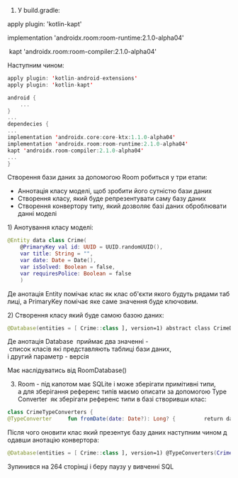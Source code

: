 1.  У build.gradle: 
    
apply plugin: 'kotlin-kapt' 

implementation 'androidx.room:room-runtime:2.1.0-alpha04' 

 kapt 'androidx.room:room-compiler:2.1.0-alpha04' 

Наступним чином:

```kotlin
apply plugin: 'kotlin-android-extensions'
apply plugin: 'kotlin-kapt'

android {
	...
}
...
dependecies {
...
implementation 'androidx.core:core-ktx:1.1.0-alpha04'
implementation 'androidx.room:room-runtime:2.1.0-alpha04'
kapt 'androidx.room-compiler:2.1.0-alpha04'
...
}
```
Створення бази даних за допомогою Room робиться у три етапи:
* Аннотація класу моделі, щоб зробити його сутністю бази даних
* Створення класу, який буде репрезентувати саму базу даних
* Створення конвертору типу, який дозволяє базі даних оброблювати данні моделі

1) Анотування класу моделі: 

```kotlin
@Entity data class Crime(
	@PrimaryKey val id: UUID = UUID.randomUUID(),
	var title: String = "",
	var date: Date = Date(),
	var isSolved: Boolean = false,
	var requiresPolice: Boolean = false
	) 
```

Де анотація Entity помічає клас як клас об'єкти якого будуть рядами таблиці, а PrimaryKey помічає яке саме значення буде ключовим. 

2) Створення класу який буде самою базою даних: 
```kotlin
@Database(entities = [ Crime::class ], version=1) abstract class CrimeDatabase : RoomDatabase() { } 
```

Де анотація Database  приймає два значенні - список класів які представляють таблиці бази даних, і другий параметр - версія 

Має наслідуватись від RoomDatabase() 

3) Room - під капотом має SQLite і може зберігати примітивні типи, а для зберігання референс типів маємо описати за допомогою TypeConverter  як зберігати референс типи в базі створивши клас: 

```kotlin
class CrimeTypeConverters {
@TypeConverter     fun fromDate(date: Date?): Long? {         return date?.time     }     @TypeConverter     fun toDate(millisSinceEpoch: Long?): Date? {         return millisSinceEpoch?.let {             Date(it)         }     }     @TypeConverter     fun toUUID(uuid: String?): UUID? {         return UUID.fromString(uuid)     }     @TypeConverter     fun fromUUID(uuid: UUID?): String? {         return uuid?.toString()     } } 
```



Після чого оновити клас який презентує базу даних наступним чином додавши анотацію конвертора: 
```kotlin 
@Database(entities = [ Crime::class ], version=1) @TypeConverters(CrimeTypeConverters::class) abstract class CrimeDatabase : RoomDatabase() { } 
```


Зупинився на 264 сторінці і беру паузу у вивченні SQL

